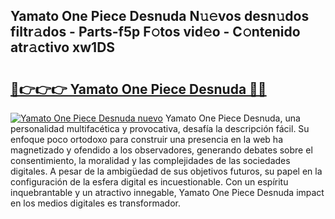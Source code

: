 ## Yamato One Piece Desnuda N𝚞𝚎vos desn𝚞dos filtr𝚊dos - Parts-f5p F𝚘tos vid𝚎o - C𝚘ntenido atr𝚊ctivo xw1DS

# <h2><a href="http://mb82g4s.tromn.icu/?c=Yamato+One+Piece+Desnuda">🔗👉👉👉 Yamato One Piece Desnuda 🔗🔗</a></h2>

[![Yamato One Piece Desnuda nuevo](https://i.imgur.com/pEAQMta.gif)](http://mb82g4s.tromn.icu/?c=Yamato+One+Piece+Desnuda)
Yamato One Piece Desnuda, una personalidad multifacética y provocativa, desafía la descripción fácil. Su enfoque poco ortodoxo para construir una presencia en la web ha magnetizado y ofendido a los observadores, generando debates sobre el consentimiento, la moralidad y las complejidades de las sociedades digitales. A pesar de la ambigüedad de sus objetivos futuros, su papel en la configuración de la esfera digital es incuestionable. Con un espíritu inquebrantable y un atractivo innegable, Yamato One Piece Desnuda impact en los medios digitales es transformador.
